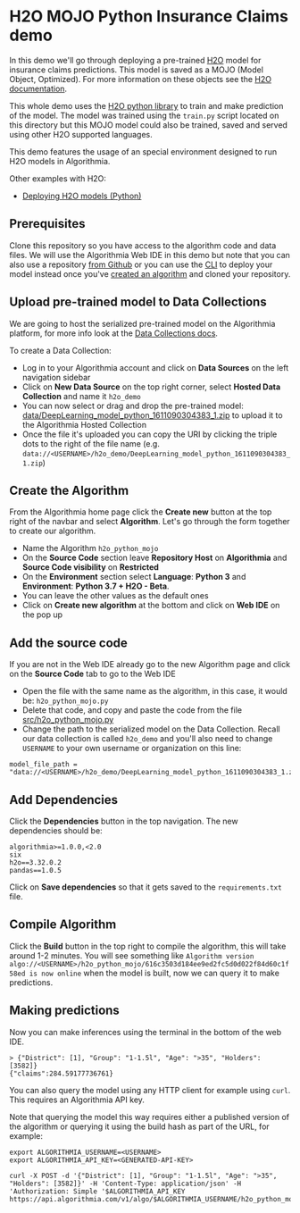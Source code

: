 # H2O MOJO Python Insurance Claims demo

In this demo we'll go through deploying a pre-trained [H2O](https://www.h2o.ai) model for insurance claims predictions.
This model is saved as a MOJO (Model Object, Optimized).
For more information on these objects see the [H2O documentation](http://docs.h2o.ai/h2o/latest-stable/h2o-docs/mojo-quickstart.html).

This whole demo uses the [H2O python library](http://h2o-release.s3.amazonaws.com) to train and make prediction of the model.
The model was trained using the `train.py` script located on this directory but this MOJO model
could also be trained, saved and served using other H2O supported languages.

This demo features the usage of an special environment designed to run H2O models in Algorithmia.

Other examples with H2O:
- [Deploying H2O models (Python)](https://github.com/algorithmiaio/sample-apps/tree/master/algo-dev-demo/h2o-python)

## Prerequisites

Clone this repository so you have access to the algorithm code and data files. We will use the Algorithmia Web IDE in this demo but note that you can also use a repository [from Github](https://algorithmia.com/developers/algorithm-development/source-code-management) or you can use the [CLI](https://algorithmia.com/developers/clients/cli/) to deploy your model instead once you've [created an algorithm](https://algorithmia.com/developers/algorithm-development/languages/python/#create-an-algorithm) and cloned your repository.

## Upload pre-trained model to Data Collections

We are going to host the serialized pre-trained model on the Algorithmia platform, for more info look at the [Data Collections docs](https://algorithmia.com/developers/data/hosted).

To create a Data Collection:

- Log in to your Algorithmia account and click on **Data Sources** on the left navigation sidebar
- Click on **New Data Source** on the top right corner, select **Hosted Data Collection** and name it `h2o_demo`
- You can now select or drag and drop the pre-trained model: [data/DeepLearning_model_python_1611090304383_1.zip](https://github.com/algorithmiaio/sample-apps/raw/master/algo-dev-demo/h2o-python-mojo/data/DeepLearning_model_python_1611090304383_1.zip) to upload it to the Algorithmia Hosted Collection
- Once the file it's uploaded you can copy the URI by clicking the triple dots to the right of the file name (e.g. `data://<USERNAME>/h2o_demo/DeepLearning_model_python_1611090304383_1.zip`)

## Create the Algorithm

From the Algorithmia home page click the **Create new** button at the top right of the navbar and select **Algorithm**.
Let's go through the form together to create our algorithm.

- Name the Algorithm `h2o_python_mojo`
- On the **Source Code** section leave **Repository Host** on **Algorithmia** and **Source Code visibility** on **Restricted**
- On the **Environment** section select **Language**: **Python 3** and **Environment**: **Python 3.7 + H2O - Beta**.
- You can leave the other values as the default ones
- Click on **Create new algorithm** at the bottom and click on **Web IDE** on the pop up

## Add the source code

If you are not in the Web IDE already go to the new Algorithm page and click on the **Source Code** tab to go to the Web IDE

- Open the file with the same name as the algorithm, in this case, it would be: `h2o_python_mojo.py`
- Delete that code, and copy and paste the code from the file [src/h2o_python_mojo.py](https://github.com/algorithmiaio/sample-apps/blob/master/algo-dev-demo/h2o-python-mojo/src/h2o_python_mojo.py)
- Change the path to the serialized model on the Data Collection. Recall our data collection is called `h2o_demo` and you'll also need to change `USERNAME` to your own username or organization on this line:

```
model_file_path = "data://<USERNAME>/h2o_demo/DeepLearning_model_python_1611090304383_1.zip"
```

## Add Dependencies

Click the **Dependencies** button in the top navigation.
The new dependencies should be:

```
algorithmia>=1.0.0,<2.0
six
h2o==3.32.0.2
pandas==1.0.5
```

Click on **Save dependencies** so that it gets saved to the `requirements.txt` file.

## Compile Algorithm

Click the **Build** button in the top right to compile the algorithm, this will take around 1-2 minutes.
You will see something like `Algorithm version algo://<USERNAME>/h2o_python_mojo/616c3503d184ee9ed2fc5d0d022f84d60c1f58ed is now online` when the model is built, now we can query it to make predictions.

## Making predictions

Now you can make inferences using the terminal in the bottom of the web IDE.

```
> {"District": [1], "Group": "1-1.5l", "Age": ">35", "Holders": [3582]}
{"claims":284.59177736761}
```

You can also query the model using any HTTP client for example using `curl`.
This requires an Algorithmia API key.

Note that querying the model this way requires either a published version of the algorithm or querying it using the build hash as part of the URL, for example:

```
export ALGORITHMIA_USERNAME=<USERNAME>
export ALGORITHMIA_API_KEY=<GENERATED-API-KEY>

curl -X POST -d '{"District": [1], "Group": "1-1.5l", "Age": ">35", "Holders": [3582]}' -H 'Content-Type: application/json' -H 'Authorization: Simple '$ALGORITHMIA_API_KEY https://api.algorithmia.com/v1/algo/$ALGORITHMIA_USERNAME/h2o_python_mojo/46ef56efd6eb3542ba8a155c9021b6ea5a1196f2
```
